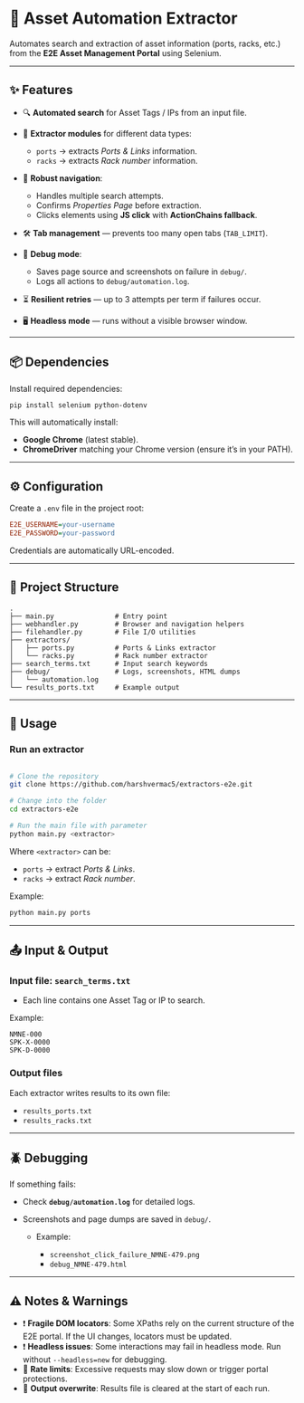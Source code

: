 # 📘 Asset Automation Extractor

Automates search and extraction of asset information (ports, racks, etc.) from the **E2E Asset Management Portal** using Selenium.

---

## ✨ Features

* 🔍 **Automated search** for Asset Tags / IPs from an input file.
* 📑 **Extractor modules** for different data types:

  * `ports` → extracts *Ports & Links* information.
  * `racks` → extracts *Rack number* information.
* 🧭 **Robust navigation**:

  * Handles multiple search attempts.
  * Confirms *Properties Page* before extraction.
  * Clicks elements using **JS click** with **ActionChains fallback**.
* 🛠 **Tab management** — prevents too many open tabs (`TAB_LIMIT`).
* 📂 **Debug mode**:

  * Saves page source and screenshots on failure in `debug/`.
  * Logs all actions to `debug/automation.log`.
* ⏳ **Resilient retries** — up to 3 attempts per term if failures occur.
* 🖥 **Headless mode** — runs without a visible browser window.

---

## 📦 Dependencies

Install required dependencies:

```bash
pip install selenium python-dotenv
```

This will automatically install:

* **Google Chrome** (latest stable).
* **ChromeDriver** matching your Chrome version (ensure it’s in your PATH).

---

## ⚙️ Configuration

Create a `.env` file in the project root:

```ini
E2E_USERNAME=your-username
E2E_PASSWORD=your-password
```

Credentials are automatically URL-encoded.

---

## 📂 Project Structure

```
.
├── main.py               # Entry point
├── webhandler.py         # Browser and navigation helpers
├── filehandler.py        # File I/O utilities
├── extractors/
│   ├── ports.py          # Ports & Links extractor
│   └── racks.py          # Rack number extractor
├── search_terms.txt      # Input search keywords
├── debug/                # Logs, screenshots, HTML dumps
│   └── automation.log
└── results_ports.txt     # Example output
```

---

## 🚀 Usage

### Run an extractor

```bash

# Clone the repository
git clone https://github.com/harshvermac5/extractors-e2e.git

# Change into the folder
cd extractors-e2e

# Run the main file with parameter
python main.py <extractor>
```

Where `<extractor>` can be:

* `ports` → extract *Ports & Links*.
* `racks` → extract *Rack number*.

Example:

```bash
python main.py ports
```

---

## 📤 Input & Output

### Input file: `search_terms.txt`

* Each line contains one Asset Tag or IP to search.

Example:

```
NMNE-000
SPK-X-0000
SPK-D-0000
```

### Output files

Each extractor writes results to its own file:

* `results_ports.txt`
* `results_racks.txt`

---

## 🪲 Debugging

If something fails:

* Check **`debug/automation.log`** for detailed logs.
* Screenshots and page dumps are saved in `debug/`.

  * Example:

    * `screenshot_click_failure_NMNE-479.png`
    * `debug_NMNE-479.html`

---

## ⚠️ Notes & Warnings

* ❗ **Fragile DOM locators**: Some XPaths rely on the current structure of the E2E portal. If the UI changes, locators must be updated.
* ❗ **Headless issues**: Some interactions may fail in headless mode. Run without `--headless=new` for debugging.
* 📄 **Rate limits**: Excessive requests may slow down or trigger portal protections.
* 💾 **Output overwrite**: Results file is cleared at the start of each run.
